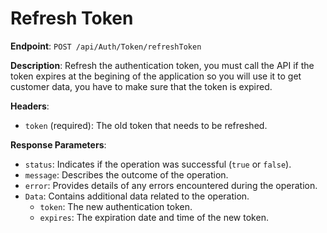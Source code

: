 # Refresh Token

**Endpoint**: `POST /api/Auth/Token/refreshToken`

**Description**: Refresh the authentication token, you must call the API if the token expires at the begining of the application so you will use it to get customer data, you have to make sure that the token is expired.

**Headers**:
- `token` (required): The old token that needs to be refreshed.

**Response Parameters**:
- `status`: Indicates if the operation was successful (`true` or `false`).
- `message`: Describes the outcome of the operation.
- `error`: Provides details of any errors encountered during the operation.
- `Data`: Contains additional data related to the operation.
  - `token`: The new authentication token.
  - `expires`: The expiration date and time of the new token.
